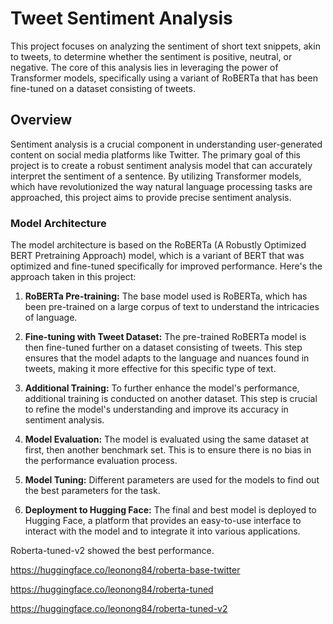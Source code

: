 # Tweet Sentiment Analysis 

This project focuses on analyzing the sentiment of short text snippets, akin to tweets, to determine whether the sentiment is positive, neutral, or negative. The core of this analysis lies in leveraging the power of Transformer models, specifically using a variant of RoBERTa that has been fine-tuned on a dataset consisting of tweets.

## Overview

Sentiment analysis is a crucial component in understanding user-generated content on social media platforms like Twitter. The primary goal of this project is to create a robust sentiment analysis model that can accurately interpret the sentiment of a sentence. By utilizing Transformer models, which have revolutionized the way natural language processing tasks are approached, this project aims to provide precise sentiment analysis.

### Model Architecture

The model architecture is based on the RoBERTa (A Robustly Optimized BERT Pretraining Approach) model, which is a variant of BERT that was optimized and fine-tuned specifically for improved performance. Here's the approach taken in this project:

1. **RoBERTa Pre-training:** The base model used is RoBERTa, which has been pre-trained on a large corpus of text to understand the intricacies of language.

2. **Fine-tuning with Tweet Dataset:** The pre-trained RoBERTa model is then fine-tuned further on a dataset consisting of tweets. This step ensures that the model adapts to the language and nuances found in tweets, making it more effective for this specific type of text.

3. **Additional Training:** To further enhance the model's performance, additional training is conducted on another dataset. This step is crucial to refine the model's understanding and improve its accuracy in sentiment analysis.

4. **Model Evaluation:** The model is evaluated using the same dataset at first, then another benchmark set. This is to ensure there is no bias in the performance evaluation process.

5. **Model Tuning:** Different parameters are used for the models to find out the best parameters for the task.

6. **Deployment to Hugging Face:** The final and best model is deployed to Hugging Face, a platform that provides an easy-to-use interface to interact with the model and to integrate it into various applications.

Roberta-tuned-v2 showed the best performance.

https://huggingface.co/leonong84/roberta-base-twitter

https://huggingface.co/leonong84/roberta-tuned

https://huggingface.co/leonong84/roberta-tuned-v2
